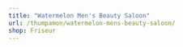 ```yaml
---
title: "Watermelon Men's Beauty Saloon"
url: /thumpamon/watermelon-mens-beauty-saloon/
shop: Friseur
---
```

